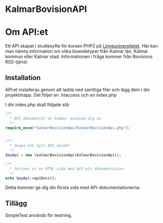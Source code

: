 KalmarBovisionAPI
=================


# Om API:et
Ett API skapat i studiesyfte för kursen PHP2 på [Linneuniversitetet](http://www.lnu.se). Här kan man hämta information om olika boendetyper från Kalmar län, Kalmar kommun eller Kalmar stad. Informationen i fråga kommer från Bovisions RSS-tjänst.

## Installation
API:et installeras genom att ladda ned samtliga filer och lägg dem i din projektmapp. Det följer en .htaccess och en index.php

I din index.php skall följade stå: 
```php
/**
  * API-dokumentet du kommer använda dig av.
  */
require_once("kalmarBovisionApi/KalmarBovisionApi.php");


/**
  * Skapa ett nytt API-objekt
  */
$myApi = new \kalmarBovisionApi\KalmarBovisionApi();

/**
  * Skriver ut en HTML-sida med API:ets dokumentation.
  */
echo $myApi->apiDocs();
```

Detta kommer ge dig din första sida med API-dokumentationerna.

## Tillägg
SimpleTest används för testning.
